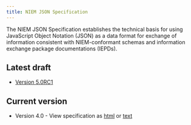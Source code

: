 ```yaml
---
title: NIEM JSON Specification
---
```


The NIEM JSON Specification establishes the technical basis for using JavaScript Object Notation (JSON) as a data format for exchange of information consistent with NIEM-conformant schemas and information exchange package documentations (IEPDs).

## Latest draft

- [Version 5.0RC1](draft)

## Current version

- Version 4.0 - View specification as [html](v4.0/niem-json-spec.html) or [text](v4.0/niem-json-spec.txt)
